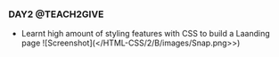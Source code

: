 ### DAY2 @TEACH2GIVE

- Learnt high amount of styling features with CSS to build a Laanding page
  ![Screenshot](</HTML-CSS/2/B/images/Snap.png>>)
